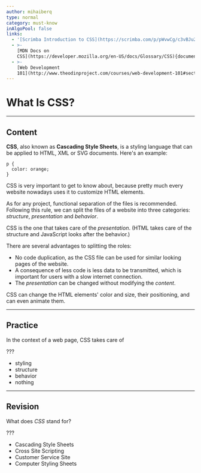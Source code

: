 ```yaml
---
author: mihaiberq
type: normal
category: must-know
inAlgoPool: false
links:
  - '[Scrimba Introduction to CSS](https://scrimba.com/p/pWvwCg/c3vBJu2){website}'
  - >-
    [MDN Docs on
    CSS](https://developer.mozilla.org/en-US/docs/Glossary/CSS){documentation}
  - >-
    [Web Development
    101](http://www.theodinproject.com/courses/web-development-101#section-the-front-end){website}
---
```


# What Is CSS?


---

## Content

**CSS**, also known as **Cascading Style Sheets**, is a styling language that can be applied to HTML, XML or SVG documents. Here's an example:

```plain-text
p {
  color: orange;
}
```

CSS is very important to get to know about, because pretty much every website nowadays uses it to customize HTML elements.

As for any project, functional separation of the files is recommended. Following this rule, we can split the files of a website into three categories: *structure*, *presentation* and *behavior*.

CSS is the one that takes care of the *presentation*. (HTML takes care of the structure and JavaScript looks after the behavior.)

There are several advantages to splitting the roles:

- No code duplication, as the CSS file can be used for similar looking pages of the website.
- A consequence of less code is less data to be transmitted, which is important for users with a slow internet connection.
- The *presentation* can be changed without modifying the *content*.

CSS can change the HTML elements' color and size, their positioning, and can even animate them.


---

## Practice

In the context of a web page, CSS takes care of

???

- styling
- structure
- behavior
- nothing


---

## Revision

What does *CSS* stand for?

???

- Cascading Style Sheets
- Cross Site Scripting
- Customer Service Site
- Computer Styling Sheets
